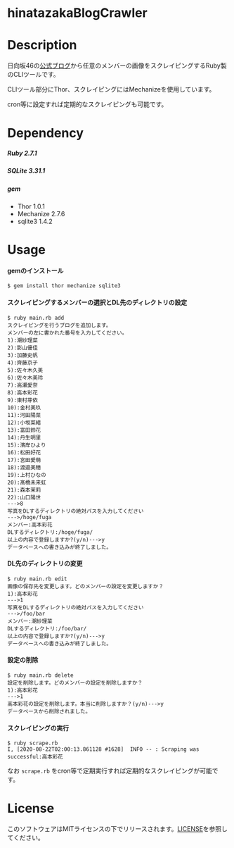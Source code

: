 # hinatazakaBlogCrawler

# Description

日向坂46の[公式ブログ]("https://www.hinatazaka46.com/s/official/diary/member?ima=0000",Blog)から任意のメンバーの画像をスクレイピングするRuby製のCLIツールです。

CLIツール部分にThor、スクレイピングにはMechanizeを使用しています。

cron等に設定すれば定期的なスクレイピングも可能です。

# Dependency

##### Ruby 2.7.1

##### SQLite 3.31.1

##### gem

* Thor 1.0.1
* Mechanize 2.7.6
* sqlite3 1.4.2

# Usage

#### gemのインストール

````
$ gem install thor mechanize sqlite3
````

#### スクレイピングするメンバーの選択とDL先のディレクトリの設定

````
$ ruby main.rb add
スクレイピングを行うブログを追加します。
メンバーの左に書かれた番号を入力してください。
1):潮紗理菜
2):影山優佳
3):加藤史帆
4):齊藤京子
5):佐々木久美
6):佐々木美玲
7):高瀬愛奈
8):高本彩花
9):東村芽依
10):金村美玖
11):河田陽菜
12):小坂菜緒
13):富田鈴花
14):丹生明里
15):濱岸ひより
16):松田好花
17):宮田愛萌
18):渡邉美穂
19):上村ひなの
20):髙橋未来虹
21):森本茉莉
22):山口陽世
--->8
写真をDLするディレクトリの絶対パスを入力してください
--->/hoge/fuga
メンバー:高本彩花
DLするディレクトリ:/hoge/fuga/
以上の内容で登録しますか?(y/n)--->y
データベースへの書き込みが終了しました。
````

#### DL先のディレクトリの変更

````
$ ruby main.rb edit
画像の保存先を変更します。どのメンバーの設定を変更しますか？
1):高本彩花
--->1
写真をDLするディレクトリの絶対パスを入力してください
--->/foo/bar
メンバー:潮紗理菜
DLするディレクトリ:/foo/bar/
以上の内容で登録しますか?(y/n)--->y
データベースへの書き込みが終了しました。
````

#### 設定の削除

````
$ ruby main.rb delete
設定を削除します。どのメンバーの設定を削除しますか？
1):高本彩花
--->1
高本彩花の設定を削除します。本当に削除しますか？(y/n)--->y
データベースから削除されました。
````

#### スクレイピングの実行

````
$ ruby scrape.rb
I, [2020-08-22T02:00:13.861128 #1628]  INFO -- : Scraping was successful:高本彩花
````

なお `scrape.rb` をcron等で定期実行すれば定期的なスクレイピングが可能です。

# License
このソフトウェアはMITライセンスの下でリリースされます。[LICENSE](./LICENSE)を参照してください。

